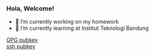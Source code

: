 ### Hola, Welcome!

<!--
**CrystalNoob/CrystalNoob** is a ✨ _special_ ✨ repository because its `README.md` (this file) appears on your GitHub profile.

Here are some ideas to get you started:

- 🔭 I’m currently working on ...
- 🌱 I’m currently learning ...
- 👯 I’m looking to collaborate on ...
- 🤔 I’m looking for help with ...
- 💬 Ask me about ...
- 📫 How to reach me: ...
- 😄 Pronouns: ...
- ⚡ Fun fact: ...
-->
- 🔭 I’m currently working on my homework
- 🌱 I’m currently learning at Institut Teknologi Bandung



[GPG pubkey](https://github.com/CrystalNoob.gpg)<br>
[ssh pubkey](https://github.com/CrystalNoob.keys)
